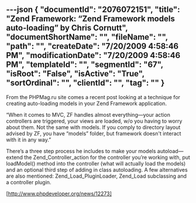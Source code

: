 ---json
{
  "documentId": "2076072151",
  "title": "Zend Framework:  “Zend Framework models auto-loading” by Chris Cornutt",
  "documentShortName": "",
  "fileName": "",
  "path": "",
  "createDate": "7/20/2009 4:58:46 PM",
  "modificationDate": "7/20/2009 4:58:46 PM",
  "templateId": "",
  "segmentId": "67",
  "isRoot": "False",
  "isActive": "True",
  "sortOrdinal": "",
  "clientId": "",
  "tag": ""
}
---

From the PHPMag.ru site comes a recent post looking at a technique for creating auto-loading models in your Zend Framework application.

“When it comes to MVC, ZF handles almost everything—your action controllers are triggered, your views are loaded, w/o you having to worry about them. Not the same with models. If you comply to directory layout advised by ZF, you have “models” folder, but framework doesn't interact with it in any way.”

There’s a three step process he includes to make your models autoload—extend the Zend_Controller_action for the controller you’re working with, put loadModel() method into the controller (what will actually load the models) and an optional third step of adding in class autoloading. A few alternatives are also mentioned: Zend_Load_PluginLoader, Zend_Load subclassing and a controller plugin.

[http://www.phpdeveloper.org/news/12273]
